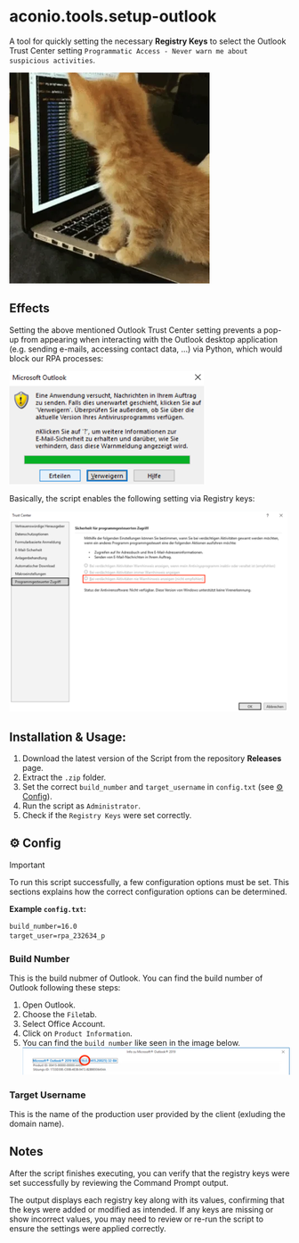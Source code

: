 # aconio.tools.setup-outlook
A tool for quickly setting the necessary **Registry Keys** to select the Outlook Trust Center setting `Programmatic Access - Never warn me about suspicious activities`.

![Coding Cat](/docs/codingcat.webp)

## Effects
Setting the above mentioned Outlook Trust Center setting prevents a pop-up from appearing when interacting with the Outlook desktop application (e.g. sending e-mails, accessing contact data, ...) via Python, which would block our RPA processes:

<img src="./docs/outlook_popup.png" width="350">

Basically, the script enables the following setting via Registry keys:

<img src="./docs/trust_center_setting.png" width="500">


## Installation & Usage:

1. Download the latest version of the Script from the repository **Releases** page.
2. Extract the `.zip` folder.
3. Set the correct `build_number` and `target_username` in `config.txt` (see  [⚙️ Config](#⚙️-config)).
4. Run the script as `Administrator`.
5. Check if the `Registry Keys` were set correctly.

## ⚙️ Config

> [!IMPORTANT]
> To run this script successfully, a few configuration options must be set. This sections explains how the correct configuration options can be determined.

**Example `config.txt`:**
```txt
build_number=16.0
target_user=rpa_232634_p
```

### Build Number
This is the build nubmer of Outlook. You can find the build number of Outlook following these steps:

1. Open Outlook.
2. Choose the `File`tab.
3. Select Office Account.
4. Click on `Product Information`.
5. You can find the `build number` like seen in the image below.
   ![Outlook Build Number](/docs/outlook_build_number.png)

### Target Username
This is the name of the production user provided by the client (exluding the domain name).

## Notes
After the script finishes executing, you can verify that the registry keys were set successfully by reviewing the Command Prompt output.

The output displays each registry key along with its values, confirming that the keys were added or modified as intended. If any keys are missing or show incorrect values, you may need to review or re-run the script to ensure the settings were applied correctly.
